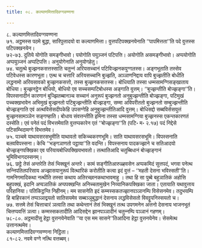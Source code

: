 ```yaml
---
title: ०८. कल्याणमित्तादिवग्गवण्णना

---
```

८. कल्याणमित्तादिवग्गवण्णना  
७१. अट्ठमस्स पठमे बुद्धा, सारिपुत्तादयो वा कल्याणमित्ता। वुत्तपटिपक्खनयेनाति ‘‘पापमित्तता’’ति पदे वुत्तस्स पटिपक्खनयेन।  
७२-७३. दुतिये योगोति समङ्गीभावो। पयोगोति पयुञ्‍जनं पटिपत्ति। अयोगोति असमङ्गीभावो। अप्पयोगोति अप्पयुञ्‍जनं अप्पटिपत्ति। अनुयोगेनाति अनुयोगहेतु।  
७४. चतुत्थे बुज्झनकसत्तस्साति चतुन्‍नं अरियसच्‍चानं पटिविज्झनकपुग्गलस्स। अङ्गभूताति तस्सेव पटिवेधस्स कारणभूता। एत्थ च चत्तारि अरियसच्‍चानि बुज्झति, अञ्‍ञाणनिद्दाय वापि बुज्झतीति बोधीति लद्धनामो अरियसावको बुज्झनकसत्तो, तस्स बुज्झनकसत्तस्स। बोधियाति तस्सा धम्मसामग्गिसङ्खाताय बोधिया। बुज्झनट्ठेन बोधियो, बोधियो एव सच्‍चसम्पटिबोधस्स अङ्गाति वुत्तम्। ‘‘बुज्झन्तीति बोज्झङ्गा’’ति। विपस्सनादीनं कारणानं बुज्झितब्बानञ्‍च सच्‍चानं अनुरूपं बुज्झनतो अनुबुज्झन्तीति बोज्झङ्गा, पटिमुखं पच्‍चक्खभावेन अभिमुखं बुज्झनतो पटिबुज्झन्तीति बोज्झङ्गा, सम्मा अविपरीततो बुज्झनतो सम्बुज्झन्तीति बोज्झङ्गाति एवं अत्थविसेसदीपकेहि उपसग्गेहि अनुबुज्झन्तीतिआदि वुत्तम्। बोधिसद्दो सब्बविसेसयुत्तं बुज्झनसामञ्‍ञेन सङ्गण्हाति। बोधाय संवत्तन्तीति इमिना तस्सा धम्मसामग्गिया बुज्झनस्स एकन्तकारणतं दस्सेति। एवं पनेतं पदं विभत्तमेवाति वुत्तप्पकारेन एतं ‘‘बोज्झङ्गा’’ति (पटि॰ म॰ २.१७) पदं निद्देसे पटिसम्भिदामग्गे विभत्तमेव।  
७५. पञ्‍चमे याथावसरसभूमीति याथावतो सकिच्‍चकरणभूमि। साति याथावसरसभूमि। विपस्सनाति बलवविपस्सना। केचि ‘‘भङ्गञाणतो पट्ठाया’’ति वदन्ति। विपस्सनाय पादकज्झाने च सतिआदयो बोज्झङ्गपक्खिका एव परियायबोधिपक्खियभावतो। तत्थातिआदि चतुब्बिधानं बोज्झङ्गानं भूमिविभागदस्सनम्।  
७६. छट्ठे तेसं अन्तरेति तेसं भिक्खूनं अन्तरे। कामं सङ्गीतिआरुळ्हवसेन अप्पकमिदं सुत्तपदं, भगवा पनेत्थ सन्‍निपतितपरिसाय अज्झासयानुरूपं वित्थारिकं करोतीति कत्वा इदं वुत्तं – ‘‘महती देसना भविस्सती’’ति। गामनिगमादिकथा नत्थीति तस्सा कथाय अतिरच्छानकथाभावमाहु । तथा हि सा पुब्बे बहुञातिकं अहोसि बहुपक्खं, इदानि अप्पञातिकं अप्पपक्खन्ति अनिच्‍चतामुखेन निय्यानिकपक्खिका जाता। एतायाति यथावुत्ताय परिहानिया। पतिकिट्ठन्ति निहीनम्। मम सासनेति इदं कम्मस्सकतज्झानपञ्‍ञानम्पि विसेसनमेव। तदुभयम्पि हि बाहिरकानं तप्पञ्‍ञाद्वयतो सातिसयमेव सब्बञ्‍ञुबुद्धानं देसनाय लद्धविसेसतो विवट्टूपनिस्सयतो च।  
७७. सत्तमे तेसं चित्ताचारं ञत्वाति तथा कथेन्तानं तेसं भिक्खूनं तत्थ उपगमनेन अत्तनो देसनाय भाजनभूतं चित्तप्पवत्तिं ञत्वा। कम्मस्सकतादीति आदिसद्देन झानपञ्‍ञादीनं चतुन्‍नम्पि पञ्‍ञानं गहणम्।  
७८-८०. अट्ठमादीसु हेट्ठा वुत्तनयेनेवाति ‘‘या एस मम सासने’’तिआदिना हेट्ठा वुत्तनयेनेव। सेसमेत्थ उत्तानत्थमेव।  
कल्याणमित्तादिवग्गवण्णना निट्ठिता।  
८१-८२. नवमे वग्गे नत्थि वत्तब्बम्।  